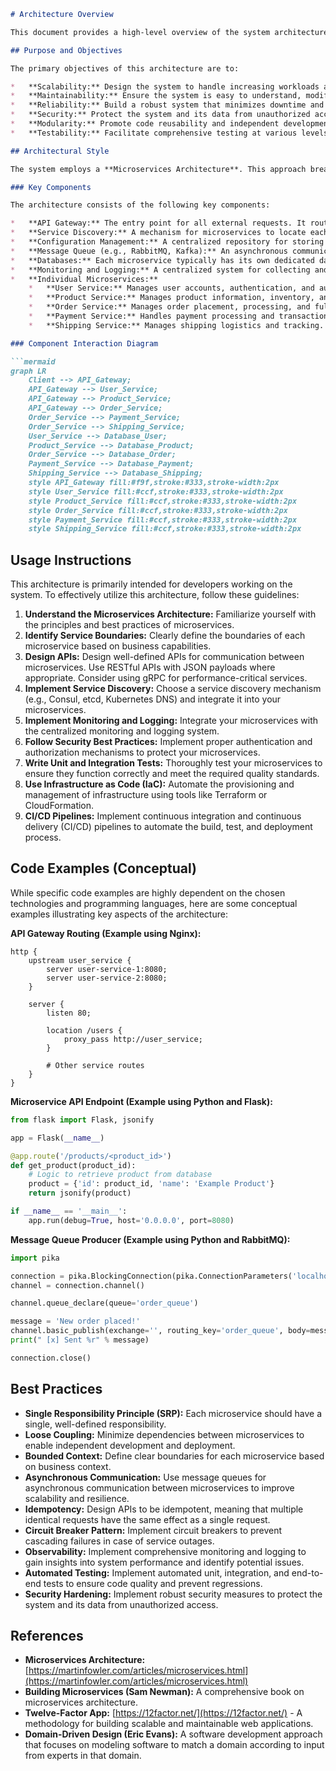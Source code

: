 ```markdown
# Architecture Overview

This document provides a high-level overview of the system architecture, its key components, and their interactions. It outlines the design principles and best practices followed during the development of the system. This document serves as a guide for developers, architects, and anyone seeking to understand the underlying structure of the application.

## Purpose and Objectives

The primary objectives of this architecture are to:

*   **Scalability:** Design the system to handle increasing workloads and user traffic without significant performance degradation.
*   **Maintainability:** Ensure the system is easy to understand, modify, and debug.
*   **Reliability:** Build a robust system that minimizes downtime and data loss.
*   **Security:** Protect the system and its data from unauthorized access and malicious attacks.
*   **Modularity:** Promote code reusability and independent development through modular design.
*   **Testability:** Facilitate comprehensive testing at various levels (unit, integration, end-to-end).

## Architectural Style

The system employs a **Microservices Architecture**. This approach breaks down the application into a suite of small, independently deployable services. Each service focuses on a specific business capability and communicates with other services through well-defined APIs.

### Key Components

The architecture consists of the following key components:

*   **API Gateway:** The entry point for all external requests. It routes requests to the appropriate microservice, handles authentication and authorization, and provides rate limiting.
*   **Service Discovery:** A mechanism for microservices to locate each other dynamically. This allows services to be scaled up or down without requiring manual configuration updates.
*   **Configuration Management:** A centralized repository for storing and managing application configuration. This allows for easy configuration changes without requiring code deployments.
*   **Message Queue (e.g., RabbitMQ, Kafka):** An asynchronous communication channel for microservices. This enables loose coupling and improved scalability.
*   **Databases:** Each microservice typically has its own dedicated database. This allows for independent data management and avoids data conflicts. Different database technologies may be used depending on the specific requirements of each service.
*   **Monitoring and Logging:** A centralized system for collecting and analyzing logs and metrics from all microservices. This provides insights into system performance and helps identify potential issues.
*   **Individual Microservices:**
    *   **User Service:** Manages user accounts, authentication, and authorization.
    *   **Product Service:** Manages product information, inventory, and pricing.
    *   **Order Service:** Manages order placement, processing, and fulfillment.
    *   **Payment Service:** Handles payment processing and transactions.
    *   **Shipping Service:** Manages shipping logistics and tracking.

### Component Interaction Diagram

```mermaid
graph LR
    Client --> API_Gateway;
    API_Gateway --> User_Service;
    API_Gateway --> Product_Service;
    API_Gateway --> Order_Service;
    Order_Service --> Payment_Service;
    Order_Service --> Shipping_Service;
    User_Service --> Database_User;
    Product_Service --> Database_Product;
    Order_Service --> Database_Order;
    Payment_Service --> Database_Payment;
    Shipping_Service --> Database_Shipping;
    style API_Gateway fill:#f9f,stroke:#333,stroke-width:2px
    style User_Service fill:#ccf,stroke:#333,stroke-width:2px
    style Product_Service fill:#ccf,stroke:#333,stroke-width:2px
    style Order_Service fill:#ccf,stroke:#333,stroke-width:2px
    style Payment_Service fill:#ccf,stroke:#333,stroke-width:2px
    style Shipping_Service fill:#ccf,stroke:#333,stroke-width:2px
```

## Usage Instructions

This architecture is primarily intended for developers working on the system. To effectively utilize this architecture, follow these guidelines:

1.  **Understand the Microservices Architecture:** Familiarize yourself with the principles and best practices of microservices.
2.  **Identify Service Boundaries:** Clearly define the boundaries of each microservice based on business capabilities.
3.  **Design APIs:** Design well-defined APIs for communication between microservices. Use RESTful APIs with JSON payloads where appropriate. Consider using gRPC for performance-critical services.
4.  **Implement Service Discovery:** Choose a service discovery mechanism (e.g., Consul, etcd, Kubernetes DNS) and integrate it into your microservices.
5.  **Implement Monitoring and Logging:** Integrate your microservices with the centralized monitoring and logging system.
6.  **Follow Security Best Practices:** Implement proper authentication and authorization mechanisms to protect your microservices.
7.  **Write Unit and Integration Tests:** Thoroughly test your microservices to ensure they function correctly and meet the required quality standards.
8.  **Use Infrastructure as Code (IaC):** Automate the provisioning and management of infrastructure using tools like Terraform or CloudFormation.
9.  **CI/CD Pipelines:** Implement continuous integration and continuous delivery (CI/CD) pipelines to automate the build, test, and deployment process.

## Code Examples (Conceptual)

While specific code examples are highly dependent on the chosen technologies and programming languages, here are some conceptual examples illustrating key aspects of the architecture:

**API Gateway Routing (Example using Nginx):**

```nginx
http {
    upstream user_service {
        server user-service-1:8080;
        server user-service-2:8080;
    }

    server {
        listen 80;

        location /users {
            proxy_pass http://user_service;
        }

        # Other service routes
    }
}
```

**Microservice API Endpoint (Example using Python and Flask):**

```python
from flask import Flask, jsonify

app = Flask(__name__)

@app.route('/products/<product_id>')
def get_product(product_id):
    # Logic to retrieve product from database
    product = {'id': product_id, 'name': 'Example Product'}
    return jsonify(product)

if __name__ == '__main__':
    app.run(debug=True, host='0.0.0.0', port=8080)
```

**Message Queue Producer (Example using Python and RabbitMQ):**

```python
import pika

connection = pika.BlockingConnection(pika.ConnectionParameters('localhost'))
channel = connection.channel()

channel.queue_declare(queue='order_queue')

message = 'New order placed!'
channel.basic_publish(exchange='', routing_key='order_queue', body=message)
print(" [x] Sent %r" % message)

connection.close()
```

## Best Practices

*   **Single Responsibility Principle (SRP):** Each microservice should have a single, well-defined responsibility.
*   **Loose Coupling:** Minimize dependencies between microservices to enable independent development and deployment.
*   **Bounded Context:** Define clear boundaries for each microservice based on business context.
*   **Asynchronous Communication:** Use message queues for asynchronous communication between microservices to improve scalability and resilience.
*   **Idempotency:** Design APIs to be idempotent, meaning that multiple identical requests have the same effect as a single request.
*   **Circuit Breaker Pattern:** Implement circuit breakers to prevent cascading failures in case of service outages.
*   **Observability:** Implement comprehensive monitoring and logging to gain insights into system performance and identify potential issues.
*   **Automated Testing:** Implement automated unit, integration, and end-to-end tests to ensure code quality and prevent regressions.
*   **Security Hardening:** Implement robust security measures to protect the system and its data from unauthorized access.

## References

*   **Microservices Architecture:** [https://martinfowler.com/articles/microservices.html](https://martinfowler.com/articles/microservices.html)
*   **Building Microservices (Sam Newman):** A comprehensive book on microservices architecture.
*   **Twelve-Factor App:** [https://12factor.net/](https://12factor.net/) - A methodology for building scalable and maintainable web applications.
*   **Domain-Driven Design (Eric Evans):** A software development approach that focuses on modeling software to match a domain according to input from experts in that domain.
```